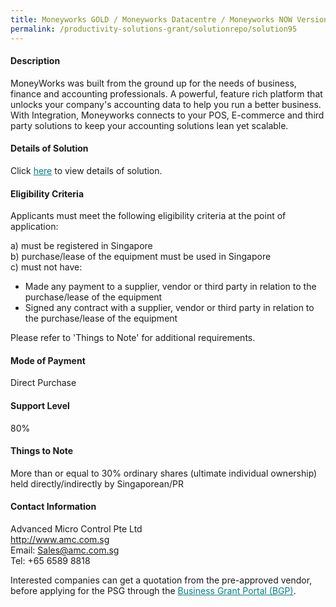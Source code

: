 ```yaml
---
title: Moneyworks GOLD / Moneyworks Datacentre / Moneyworks NOW Version 8 - Package B Moneyworks Gold - 1 User
permalink: /productivity-solutions-grant/solutionrepo/solution95
---
```


#### Description

MoneyWorks was built from the ground up for the needs of business, finance and accounting professionals. A powerful, feature rich platform that unlocks your company's accounting data to help you run a better business. With Integration, Moneyworks connects to your POS, E-commerce and third party solutions to keep your accounting solutions lean yet scalable.

#### Details of Solution

Click <a href='https://gb-assist-staging.netlify.app/images/psg/Advanced_Micro_Control _20190051_Annex_3_20200625145213_Part_2.pdf' style='color:#037e8a'>here</a> to view details of solution.

#### Eligibility Criteria

Applicants must meet the following eligibility criteria at the point of application:

a) must be registered in Singapore <br>
b) purchase/lease of the equipment must be used in Singapore <br>
c) must not have:
- Made any payment to a supplier, vendor or third party in relation to the purchase/lease of the equipment
- Signed any contract with a supplier, vendor or third party in relation to the purchase/lease of the equipment

Please refer to 'Things to Note' for additional requirements.

#### Mode of Payment
Direct Purchase

#### Support Level
80%

#### Things to Note
More than or equal to 30% ordinary shares (ultimate individual ownership) held directly/indirectly by Singaporean/PR

#### Contact Information
Advanced Micro Control Pte Ltd<br>http://www.amc.com.sg<br>Email: Sales@amc.com.sg<br>Tel: +65 6589 8818

Interested companies can get a quotation from the pre-approved vendor, before applying for the PSG through the <a target='_blank' style='color:#037e8a' href='https://www.businessgrants.gov.sg/'>Business Grant Portal (BGP)</a>.
